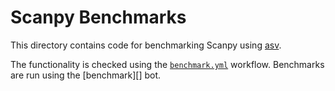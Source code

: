 # Scanpy Benchmarks

This directory contains code for benchmarking Scanpy using [asv][].

The functionality is checked using the [`benchmark.yml`][] workflow.
Benchmarks are run using the [benchmark][] bot.

[asv]: https://asv.readthedocs.io/
[`benchmark.yml`]: ../.github/workflows/benchmark.yml
[benchmark bot]: https://github.com/apps/scverse-benchmark
